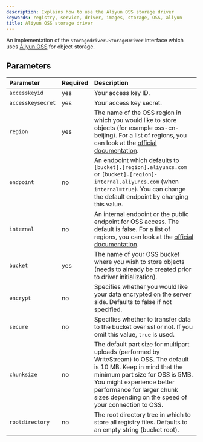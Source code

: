 ```yaml
---
description: Explains how to use the Aliyun OSS storage driver
keywords: registry, service, driver, images, storage, OSS, aliyun
title: Aliyun OSS storage driver
---
```


An implementation of the `storagedriver.StorageDriver` interface which uses
[Aliyun OSS](https://www.alibabacloud.com/product/oss) for object storage.

## Parameters

| Parameter     | Required | Description |
|:--------------|:---------|:--------------------------------------------------------------------------------------------------------------------------------------------------------------------------------------------------------------------------------------------------------------------|
| `accesskeyid`  | yes | Your access key ID. |
| `accesskeysecret`  | yes | Your access key secret. |
| `region`  | yes | The name of the OSS region in which you would like to store objects (for example oss-cn-beijing). For a list of regions, you can look at the [official documentation](https://www.alibabacloud.com/help/doc-detail/31837.html). |
| `endpoint`  | no | An endpoint which defaults to `[bucket].[region].aliyuncs.com` or `[bucket].[region]-internal.aliyuncs.com` (when `internal=true`). You can change the default endpoint by changing this value. |
| `internal`  | no | An internal endpoint or the public endpoint for OSS access. The default is false. For a list of regions, you can look at the [official documentation](https://www.alibabacloud.com/help/doc-detail/31837.html). |
| `bucket`  |  yes | The name of your OSS bucket where you wish to store objects (needs to already be created prior to driver initialization). |
| `encrypt`  | no | Specifies whether you would like your data encrypted on the server side. Defaults to false if not specified. |
| `secure`  | no | Specifies whether to transfer data to the bucket over ssl or not. If you omit this value, `true` is used. |
| `chunksize`  | no | The default part size for multipart uploads (performed by WriteStream) to OSS. The default is 10 MB. Keep in mind that the minimum part size for OSS is 5MB. You might experience better performance for larger chunk sizes depending on the speed of your connection to OSS. |
| `rootdirectory`  | no | The root directory tree in which to store all registry files. Defaults to an empty string (bucket root). |
